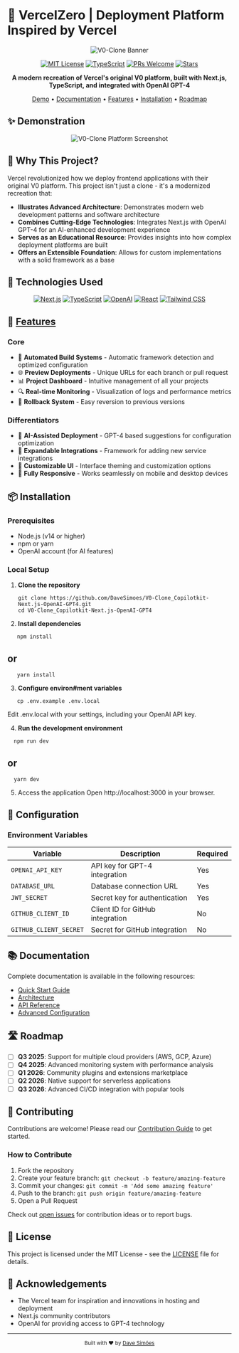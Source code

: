 
# 🚀 VercelZero | Deployment Platform Inspired by Vercel

<div align="center">

![V0-Clone Banner](https://via.placeholder.com/1200x300/4F46E5/FFFFFF?text=V0-Clone+Platform)

[![MIT License](https://img.shields.io/badge/License-MIT-green.svg)](LICENSE)
[![TypeScript](https://img.shields.io/badge/TypeScript-89.7%25-blue)](https://www.typescriptlang.org/)
[![PRs Welcome](https://img.shields.io/badge/PRs-welcome-brightgreen.svg)](CONTRIBUTING.md)
[![Stars](https://img.shields.io/github/stars/DaveSimoes/V0-Clone_Copilotkit-Next.js-OpenAI-GPT4?style=social)](https://github.com/DaveSimoes/V0-Clone_Copilotkit-Next.js-OpenAI-GPT4/stargazers)

**A modern recreation of Vercel's original V0 platform, built with Next.js, TypeScript, and integrated with OpenAI GPT-4**

[Demo](https://v0-clone-demo.vercel.app) • [Documentation](#-documentation) • [Features](#-features) • [Installation](#-installation) • [Roadmap](#-roadmap)

</div>

## ✨ Demonstration

<div align="center">
  <img src="https://via.placeholder.com/800x400/4F46E5/FFFFFF?text=Demo+Screenshot" alt="V0-Clone Platform Screenshot" />
  
  <!-- When you have a demo video/GIF: -->
  <!-- <img src="demo.gif" alt="Platform Demo in Action" width="600px" /> -->
</div>

## 🌟 Why This Project?

Vercel revolutionized how we deploy frontend applications with their original V0 platform. This project isn't just a clone - it's a modernized recreation that:

- **Illustrates Advanced Architecture**: Demonstrates modern web development patterns and software architecture
- **Combines Cutting-Edge Technologies**: Integrates Next.js with OpenAI GPT-4 for an AI-enhanced development experience
- **Serves as an Educational Resource**: Provides insights into how complex deployment platforms are built
- **Offers an Extensible Foundation**: Allows for custom implementations with a solid framework as a base

## 🔧 Technologies Used

<div align="center">

[![Next.js](https://img.shields.io/badge/Next.js-000000?style=for-the-badge&logo=nextdotjs&logoColor=white)](https://nextjs.org/)
[![TypeScript](https://img.shields.io/badge/TypeScript-3178C6?style=for-the-badge&logo=typescript&logoColor=white)](https://www.typescriptlang.org/)
[![OpenAI](https://img.shields.io/badge/OpenAI_GPT4-412991?style=for-the-badge&logo=openai&logoColor=white)](https://openai.com/)
[![React](https://img.shields.io/badge/React-61DAFB?style=for-the-badge&logo=react&logoColor=black)](https://reactjs.org/)
[![Tailwind CSS](https://img.shields.io/badge/Tailwind_CSS-06B6D4?style=for-the-badge&logo=tailwindcss&logoColor=white)](https://tailwindcss.com/)

</div>

## 🚀 [Features](#-features)

### Core
- 🔄 **Automated Build Systems** - Automatic framework detection and optimized configuration
- 🌐 **Preview Deployments** - Unique URLs for each branch or pull request
- 📊 **Project Dashboard** - Intuitive management of all your projects
- 🔍 **Real-time Monitoring** - Visualization of logs and performance metrics
- 🔄 **Rollback System** - Easy reversion to previous versions

### Differentiators
- 🤖 **AI-Assisted Deployment** - GPT-4 based suggestions for configuration optimization
- 🔌 **Expandable Integrations** - Framework for adding new service integrations
- 🎨 **Customizable UI** - Interface theming and customization options
- 📱 **Fully Responsive** - Works seamlessly on mobile and desktop devices

## 📦 Installation

### Prerequisites
- Node.js (v14 or higher)
- npm or yarn
- OpenAI account (for AI features)

### Local Setup

1. **Clone the repository**
   ```
   git clone https://github.com/DaveSimoes/V0-Clone_Copilotkit-Next.js-OpenAI-GPT4.git
   cd V0-Clone_Copilotkit-Next.js-OpenAI-GPT4

2. **Install dependencies**
```
   npm install
```
## or
```
   yarn install
```
3. **Configure environ#ment variables**
```
   cp .env.example .env.local
```
Edit .env.local with your settings, including your OpenAI API key.

4. **Run the development environment**
```
  npm run dev
```
## or
```
  yarn dev
```

5. Access the application Open http://localhost:3000 in your browser.
## 🔐 Configuration

### Environment Variables

| Variable | Description | Required |
|----------|-------------|----------|
| `OPENAI_API_KEY` | API key for GPT-4 integration | Yes |
| `DATABASE_URL` | Database connection URL | Yes |
| `JWT_SECRET` | Secret key for authentication | Yes |
| `GITHUB_CLIENT_ID` | Client ID for GitHub integration | No |
| `GITHUB_CLIENT_SECRET` | Secret for GitHub integration | No |

## 📚 Documentation

Complete documentation is available in the following resources:

- [Quick Start Guide](docs/quickstart.md)
- [Architecture](docs/architecture.md)
- [API Reference](docs/api-reference.md)
- [Advanced Configuration](docs/advanced-config.md)

## 🛣️ Roadmap

- [ ] **Q3 2025**: Support for multiple cloud providers (AWS, GCP, Azure)
- [ ] **Q4 2025**: Advanced monitoring system with performance analysis
- [ ] **Q1 2026**: Community plugins and extensions marketplace
- [ ] **Q2 2026**: Native support for serverless applications
- [ ] **Q3 2026**: Advanced CI/CD integration with popular tools

## 👥 Contributing

Contributions are welcome! Please read our [Contribution Guide](CONTRIBUTING.md) to get started.

### How to Contribute
1. Fork the repository
2. Create your feature branch: `git checkout -b feature/amazing-feature`
3. Commit your changes: `git commit -m 'Add some amazing feature'`
4. Push to the branch: `git push origin feature/amazing-feature`
5. Open a Pull Request

Check out [open issues](https://github.com/DaveSimoes/V0-Clone_Copilotkit-Next.js-OpenAI-GPT4/issues) for contribution ideas or to report bugs.

## 📄 License

This project is licensed under the MIT License - see the [LICENSE](LICENSE) file for details.

## 👏 Acknowledgements

- The Vercel team for inspiration and innovations in hosting and deployment
- Next.js community contributors
- OpenAI for providing access to GPT-4 technology

---

<div align="center">
  <sub>Built with ❤️ by <a href="https://github.com/DaveSimoes">Dave Simões</a></sub>
</div>
   
